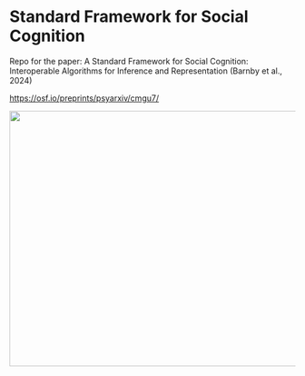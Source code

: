 # Standard Framework for Social Cognition
Repo for the paper: A Standard Framework for Social Cognition: Interoperable Algorithms for Inference and Representation (Barnby et al., 2024)

https://osf.io/preprints/psyarxiv/cmgu7/

<img src="Figure1_Framework_Alt.tif"  width="637" height="450">
